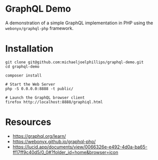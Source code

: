 # GraphQL Demo

A demonstration of a simple GraphQL implementation in PHP using the
`webonyx/graphql-php` framework.

# Installation

```
git clone git@github.com:michaeljoelphillips/graphql-demo.git
cd graphql-demo

composer install

# Start the Web Server
php -S 0.0.0.0:8888 -t public/

# Launch the GraphQL browser client
firefox http://localhost:8888/graphiql.html
```

# Resources

* https://graphql.org/learn/
* https://webonyx.github.io/graphql-php/
* https://lucid.app/documents/view/0066326e-e492-4d0a-ba65-ff17ff9c40d5/0_0#?folder_id=home&browser=icon

